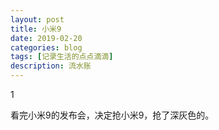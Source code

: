 ```yaml
---
layout: post
title: 小米9
date: 2019-02-20
categories: blog
tags: [记录生活的点点滴滴]
description: 流水账
---
```


1 

看完小米9的发布会，决定抢小米9，抢了深灰色的。
















